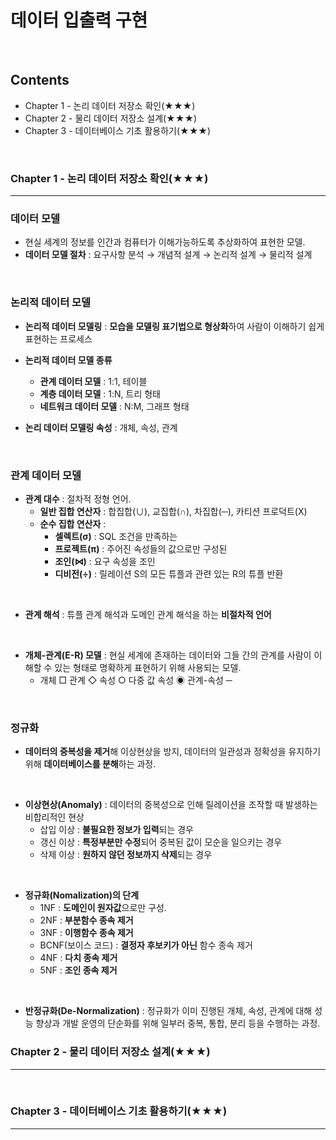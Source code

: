 # 데이터 입출력 구현
<br>

## Contents
- Chapter 1 - 논리 데이터 저장소 확인(★★★)
- Chapter 2 - 물리 데이터 저장소 설계(★★★)
- Chapter 3 - 데이터베이스 기초 활용하기(★★★)
<br>


### Chapter 1 - 논리 데이터 저장소 확인(★★★)
---
  ### 데이터 모델
  - 현실 세계의 정보를 인간과 컴퓨터가 이해가능하도록 추상화하여 표현한 모델.
  - **데이터 모델 절차** : 요구사항 분석 → 개념적 설계 → 논리적 설계 → 물리적 설계
<br>

  ### 논리적 데이터 모델
  - **논리적 데이터 모델링** : **모습을 모델링 표기법으로 형상화**하여 사람이 이해하기 쉽게 표현하는 프로세스
  - **논리적 데이터 모델 종류**
    - **관계 데이터 모델** : 1:1, 테이블
    - **계층 데이터 모델** : 1:N, 트리 형태
    - **네트워크 데이터 모델** : N:M, 그래프 형태

  - **논리 데이터 모델링 속성** : 개체, 속성, 관계
<br>

  ### 관계 데이터 모델
  - **관계 대수** : 절차적 정형 언어.
    - **일반 집합 연산자** : 합집합(∪), 교집합(∩), 차집합(─), 카티션 프로덕트(X)
    - **순수 집합 연산자** :
      - **셀렉트(σ)** : SQL 조건을 만족하는
      - **프로젝트(π)** : 주어진 속성들의 값으로만 구성된
      - **조인(⋈)** : 요구 속성을 조인
      - **디비전(÷)** : 릴레이션 S의 모든 튜플과 관련 있는 R의 튜플 반환
<br>

  - **관계 해석** : 튜플 관계 해석과 도메인 관계 해석을 하는 **비절차적 언어**
<br>

  - **개체-관계(E-R) 모델** : 현실 세계에 존재하는 데이터와 그들 간의 관계를 사람이 이해할 수 있는 형태로 명확하게 표현하기 위해 사용되는 모델.
    - 개체 □ 관계 ◇ 속성 ○ 다중 값 속성 ◉ 관계-속성 ─
<br>

  ### 정규화
  - **데이터의 중복성을 제거**해 이상현상을 방지, 데이터의 일관성과 정확성을 유지하기 위해 **데이터베이스를 분해**하는 과정.
<br>

  - **이상현상(Anomaly)** : 데이터의 중복성으로 인해 릴레이션을 조작할 때 발생하는 비합리적인 현상
    - 삽입 이상 : **불필요한 정보가 입력**되는 경우
    - 갱신 이상 : **특정부분만 수정**되어 중복된 값이 모순을 일으키는 경우
    - 삭제 이상 : **원하지 않던 정보까지 삭제**되는 경우
<br>

  - **정규화(Nomalization)의 단계**
    - 1NF : **도메인이 원자값**으로만 구성.
    - 2NF : **부분함수 종속 제거**
    - 3NF : **이행함수 종속 제거**
    - BCNF(보이스 코드) : **결정자 후보키가 아닌** 함수 종속 제거
    - 4NF : **다치 종속 제거**
    - 5NF : **조인 종속 제거**
<br>

  - **반정규화(De-Normalization)** : 정규화가 이미 진행된 개체, 속성, 관계에 대해 성능 향상과 개발 운영의 단순화를 위해 일부러 중복, 통합, 분리 등을 수행하는 과정.


### Chapter 2 - 물리 데이터 저장소 설계(★★★)
---
<br>


### Chapter 3 - 데이터베이스 기초 활용하기(★★★)
---
<br>
